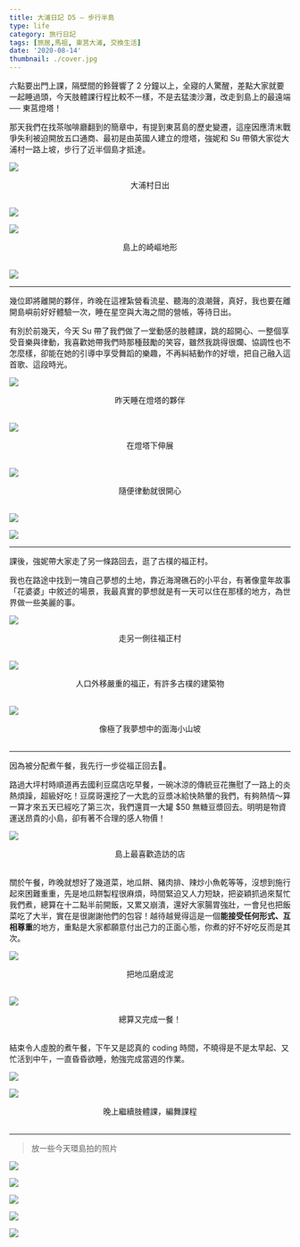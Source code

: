 ```yaml
---
title: 大浦日記 D5 — 步行半島
type: life
category: 旅行日記
tags: [旅居,馬祖, 東莒大浦, 交換生活]
date: '2020-08-14'
thumbnail: ./cover.jpg
---
```

六點要出門上課，隔壁間的鈴聲響了 2 分鐘以上，全寢的人驚醒，差點大家就要一起睡過頭，今天肢體課行程比較不一樣，不是去猛澳沙灘，改走到島上的最遠端 ── 東莒燈塔！

那天我們在找茶咖啡廳翻到的簡章中，有提到東莒島的歷史變遷，這座因應清末戰爭失利被迫開放五口通商、最初是由英國人建立的燈塔，強妮和 Su 帶領大家從大浦村一路上坡，步行了近半個島才抵達。

![](https://i.imgur.com/DeppfXC.jpg)
<center>大浦村日出</center>
</br>

![](https://i.imgur.com/WRZ5Oj4.jpg)

![](https://i.imgur.com/UUZcl5Z.jpg)
<center>島上的崎嶇地形</center>
</br>

![](https://i.imgur.com/75YP6JN.jpg)

---

幾位即將離開的夥伴，昨晚在這裡紮營看流星、聽海的浪潮聲，真好，我也要在離開島嶼前好好體驗一次，睡在星空與大海之間的營帳，等待日出。

有別於前幾天，今天 Su 帶了我們做了一堂動感的肢體課，跳的超開心、一整個享受音樂與律動，我喜歡她帶我們時那種鼓勵的笑容，雖然我跳得很爛、協調性也不怎麼樣，卻能在她的引導中享受舞蹈的樂趣，不再糾結動作的好壞，把自己融入這首歌、這段時光。

![](https://i.imgur.com/ySVwrr9.jpg)
<center>昨天睡在燈塔的夥伴</center>
</br>

![](https://i.imgur.com/0UtFmOg.jpg)
<center>在燈塔下伸展</center>
</br>

![](https://i.imgur.com/gilW7Ei.jpg)
<center>隨便律動就很開心</center>
</br>

![](https://i.imgur.com/cpzDbAF.jpg)

![](https://i.imgur.com/mljgPU2.jpg)

---

課後，強妮帶大家走了另一條路回去，逛了古樸的福正村。

我也在路途中找到一塊自己夢想的土地，靠近海灣礁石的小平台，有著像童年故事「花婆婆」中敘述的場景，我最真實的夢想就是有一天可以住在那樣的地方，為世界做一些美麗的事。

![](https://i.imgur.com/zVxaN1R.jpg)
<center>走另一側往福正村</center>
</br>

![](https://i.imgur.com/6lDSel7.jpg)
<center>人口外移嚴重的福正，有許多古樸的建築物</center>
</br>

![](https://i.imgur.com/3Xq5dLo.jpg)
<center>像極了我夢想中的面海小山坡</center>
</br>

---

因為被分配煮午餐，我先行一步從福正回去。

路過大坪村時順道再去國利豆腐店吃早餐，一碗冰涼的傳統豆花撫慰了一路上的炎熱煩躁，超級好吃！豆腐哥還挖了一大匙的豆漿冰給快熱暈的我們，有夠熱情～算一算才來五天已經吃了第三次，我們還買一大罐 $50 無糖豆漿回去。明明是物資運送昂貴的小島，卻有著不合理的感人物價！

![](https://i.imgur.com/B8BGAGH.jpg)
<center>島上最喜歡造訪的店</center>
</br>


關於午餐，昨晚就想好了幾道菜，地瓜餅、豬肉排、辣炒小魚乾等等，沒想到施行起來困難重重，先是地瓜餅製程很麻煩，時間緊迫又人力短缺，把姿穎抓過來幫忙我們煮，總算在十二點半前開飯，又累又崩潰，還好大家腸胃強壯，一會兒也把飯菜吃了大半，實在是很謝謝他們的包容！越待越覺得這是一個**能接受任何形式、互相尊重**的地方，重點是大家都願意付出己力的正面心態，你煮的好不好吃反而是其次。

![](https://i.imgur.com/38SH7LB.jpg)
<center>把地瓜磨成泥</center>
</br>

![](https://i.imgur.com/Eyg3Nyi.jpg)
<center>總算又完成一餐！</center>
</br>

結束令人虛脫的煮午餐，下午又是認真的 coding 時間，不曉得是不是太早起、又忙活到中午，一直昏昏欲睡，勉強完成當週的作業。

![](https://i.imgur.com/9mmaAbP.jpg)

![](https://i.imgur.com/uIOcN2M.jpg)
<center>晚上繼續肢體課，編舞課程</center>
</br>

---

> 放一些今天環島拍的照片

![](https://i.imgur.com/2dqTN2g.jpg)

![](https://i.imgur.com/AD8P3J6.jpg)

![](https://i.imgur.com/MkK9TKp.jpg)

![](https://i.imgur.com/DbgaVHN.jpg)

![](https://i.imgur.com/YKLa0jO.jpg)

